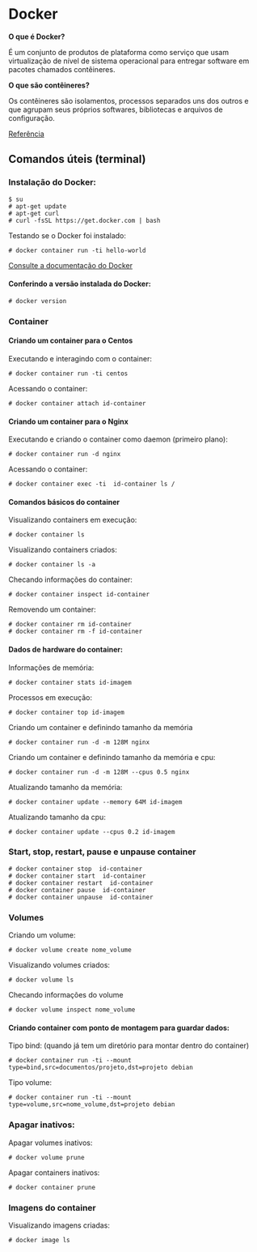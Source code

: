 # Docker

**O que é Docker?** 

É um conjunto de produtos de plataforma como serviço que usam virtualização de nível de sistema operacional para entregar software em pacotes chamados contêineres.

**O que são contêineres?** 

Os contêineres são isolamentos, processos separados uns dos outros e que agrupam seus próprios softwares, bibliotecas e arquivos de configuração.

[Referência](https://pt.wikipedia.org/wiki/Docker_(software))

## Comandos úteis (terminal)

### Instalação do Docker:

    $ su
    # apt-get update
    # apt-get curl
    # curl -fsSL https://get.docker.com | bash

Testando se o Docker foi instalado:

    # docker container run -ti hello-world

[Consulte a documentação do Docker](https://docs.docker.com/engine/install/)

#### Conferindo a versão instalada do Docker:

    # docker version

### Container

#### Criando um container para o Centos

Executando e interagindo com o container:
    
    # docker container run -ti centos

Acessando o container:
    
    # docker container attach id-container

#### Criando um container para o Nginx

Executando e criando o container como daemon (primeiro plano):
    
    # docker container run -d nginx

Acessando o container:
  
    # docker container exec -ti  id-container ls /

#### Comandos básicos do container

Visualizando containers em execução:

    # docker container ls

Visualizando containers criados:

    # docker container ls -a
    
Checando informações do container:

    # docker container inspect id-container

Removendo um container:
    
    # docker container rm id-container
    # docker container rm -f id-container

#### Dados de hardware do container: 

Informações de memória:

    # docker container stats id-imagem

Processos em execução:

    # docker container top id-imagem

Criando um container e definindo tamanho da memória

    # docker container run -d -m 128M nginx

Criando um container e definindo tamanho da memória e cpu:
    
    # docker container run -d -m 128M --cpus 0.5 nginx

Atualizando tamanho da memória:

    # docker container update --memory 64M id-imagem
    
Atualizando tamanho da cpu:

    # docker container update --cpus 0.2 id-imagem

### Start, stop, restart, pause e unpause container
    
    # docker container stop  id-container
    # docker container start  id-container
    # docker container restart  id-container
    # docker container pause  id-container
    # docker container unpause  id-container
    
### Volumes

Criando um volume:
    
    # docker volume create nome_volume

Visualizando volumes criados:
    
    # docker volume ls

Checando informações do volume

    # docker volume inspect nome_volume

#### Criando container com ponto de montagem para guardar dados:
    
Tipo bind: (quando já tem um diretório para montar dentro do container)

    # docker container run -ti --mount type=bind,src=documentos/projeto,dst=projeto debian

Tipo volume:
    
    # docker container run -ti --mount type=volume,src=nome_volume,dst=projeto debian

### Apagar inativos:
    
Apagar volumes inativos:

    # docker volume prune
    
Apagar containers inativos:

    # docker container prune

### Imagens do container

Visualizando imagens criadas:

    # docker image ls
